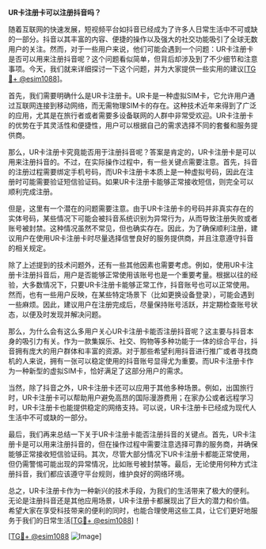 **UR卡注册卡可以注册抖音吗？**

随着互联网的快速发展，短视频平台如抖音已经成为了许多人日常生活中不可或缺的一部分。抖音以其丰富的内容、便捷的操作以及强大的社交功能吸引了全球无数用户的关注。然而，对于一些用户来说，他们可能会遇到一个问题：UR卡注册卡是否可以用来注册抖音呢？这个问题看似简单，但背后却涉及到了不少细节和注意事项。今天，我们就来详细探讨一下这个问题，并为大家提供一些实用的建议[[TG💪+ @esim1088](https://t.me/s/esim1088)]。

首先，我们需要明确什么是UR卡注册卡。UR卡是一种虚拟SIM卡，它允许用户通过互联网连接到移动网络，而无需物理SIM卡的存在。这种技术近年来得到了广泛的应用，尤其是在旅行者或者需要多设备联网的人群中非常受欢迎。UR卡注册卡的优势在于其灵活性和便捷性，用户可以根据自己的需求选择不同的套餐和服务提供商。

那么，UR卡注册卡究竟能否用于注册抖音呢？答案是肯定的，UR卡注册卡是可以用来注册抖音的。不过，在实际操作过程中，有一些关键点需要注意。首先，抖音的注册过程需要绑定手机号码，而UR卡注册卡本质上是一种虚拟号码，因此在注册时可能需要验证短信验证码。如果UR卡注册卡能够正常接收短信，则完全可以顺利完成注册。

但是，这里有一个潜在的问题需要注意。由于UR卡注册卡的号码并非真实存在的实体号码，某些情况下可能会被抖音系统识别为异常行为，从而导致注册失败或者账号被封禁。这种情况虽然不常见，但也确实存在。因此，为了确保顺利注册，建议用户在使用UR卡注册卡时尽量选择信誉良好的服务提供商，并且注意遵守抖音的相关规定。

除了上述提到的技术问题外，还有一些其他因素也需要考虑。例如，使用UR卡注册卡注册抖音后，用户是否能够正常使用该账号也是一个重要考量。根据以往的经验，大多数情况下，只要UR卡注册卡能够正常工作，抖音账号也可以正常使用。然而，也有一些用户反映，在某些特定场景下（比如更换设备登录），可能会遇到一些麻烦。因此，建议用户在注册完成后，尽量保持账号活跃，并定期检查账号状态，以便及时发现并解决问题。

那么，为什么会有这么多用户关心UR卡注册卡能否注册抖音呢？这主要与抖音本身的吸引力有关。作为一款集娱乐、社交、购物等多种功能于一体的综合平台，抖音拥有庞大的用户群体和丰富的资源。对于那些希望利用抖音进行推广或者寻找商机的人来说，拥有一张可以稳定使用的抖音账号显得尤为重要。而UR卡注册卡作为一种新型的虚拟SIM卡，恰好满足了这部分用户的需求。

当然，除了抖音之外，UR卡注册卡还可以应用于其他多种场景。例如，出国旅行时，UR卡注册卡可以帮助用户避免高昂的国际漫游费用；在家办公或者远程学习时，UR卡注册卡也能提供稳定的网络支持。可以说，UR卡注册卡已经成为现代人生活中不可或缺的一部分。

最后，我们再来总结一下关于UR卡注册卡能否注册抖音的关键点。首先，UR卡注册卡是可以用来注册抖音的，但在操作过程中需要注意选择可靠的服务商，并确保能够正常接收短信验证码。其次，尽管大部分情况下UR卡注册卡都能正常使用，但仍需警惕可能出现的异常情况，比如账号被封禁等。最后，无论使用何种方式注册抖音，我们都应该遵守平台规则，维护良好的网络环境。

总之，UR卡注册卡作为一种新兴的技术手段，为我们的生活带来了极大的便利。无论是注册抖音还是其他应用场景，UR卡注册卡都展现出了巨大的潜力和价值。希望大家在享受科技带来的便利的同时，也能合理使用这些工具，让它们更好地服务于我们的日常生活[[TG💪+ @esim1088](https://t.me/s/esim1088)]！

[[TG💪+ @esim1088](https://t.me/s/esim1088) ![Image](https://i.postimg.cc/4NQfJmqS/Snipaste-2025-05-13-00-14-12.png)]